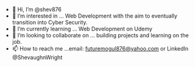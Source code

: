- 👋 Hi, I’m @shev876
- 👀 I’m interested in ... Web Development with the aim to eventually transition into Cyber Security.
- 🌱 I’m currently learning ... Web Development on Udemy
- 💞️ I’m looking to collaborate on ... building projects and learning on the job.
- 📫 How to reach me ...email: futuremogul876@yahoo.com or LinkedIn @ShevaughnWright

<!---
shev876/shev876 is a ✨ special ✨ repository because its `README.md` (this file) appears on your GitHub profile.
You can click the Preview link to take a look at your changes.
--->
